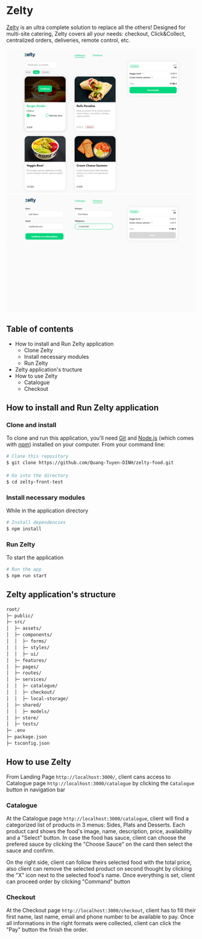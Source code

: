 # Zelty
[Zelty](https://food-dinh.vercel.app/) is an ultra complete solution to replace all the others!
Designed for multi-site catering, Zelty covers all your needs: checkout, Click&Collect, centralized orders, deliveries, remote control, etc.

![Screenshot](./src/assets/demo/catalogue.jpg)
![Screenshot](./src/assets/demo/checkout.jpg)

## Table of contents
* How to install and Run Zelty application
    * Clone Zelty
    * Install necessary modules
    * Run Zelty
* Zelty application's tructure
* How to use Zelty
    * Catalogue
    * Checkout


## How to install and Run Zelty application
### Clone and install
To clone and run this application, you'll need [Git](https://git-scm.com) and [Node.js](https://nodejs.org/en/download/) (which comes with [npm](http://npmjs.com)) installed on your computer. From your command line:

```bash
# Clone this repository
$ git clone https://github.com/Quang-Tuyen-DINH/zelty-food.git

# Go into the directory
$ cd zelty-front-test
```

### Install necessary modules
While in the application directory

```bash
# Install dependencies
$ npm install
```

### Run Zelty
To start the application

```bash
# Run the app
$ npm run start
```

## Zelty application's structure
```bash
root/
├─ public/
├─ src/
│  ├─ assets/
│  ├─ components/
│  │  ├─ forms/
│  │  ├─ styles/
│  │  ├─ ui/
│  ├─ features/
│  ├─ pages/
│  ├─ routes/
│  ├─ services/
│  │  ├─ catalogue/
│  │  ├─ checkout/
│  │  ├─ local-storage/
│  ├─ shared/
│  │  ├─ models/
│  ├─ store/
│  ├─ tests/
├─ .env
├─ package.json
├─ tsconfig.json
```

## How to use Zelty
From Landing Page `http://localhost:3000/`, client cans access to Catalogue page `http://localhost:3000/catalogue` by clicking the `Catalogue` button in navigation bar

### Catalogue
At the Catalogue page `http://localhost:3000/catalogue`, client will find a categorized list of products in 3 menus: Sides, Plats and Desserts. Each product card shows the food's image, name, description, price, availability and a "Select" button. In case the food has sauce, client can choose the prefered sauce by clicking the "Choose Sauce" on the card then select the sauce and confirm.

On the right side, client can follow theirs selected food with the total price, also client can remove the selected product on second thought by clicking the "X" icon next to the selected food's name. Once everything is set, client can proceed order by clicking "Command" button

### Checkout
At the Checkout page `http://localhost:3000/checkout`, client has to fill their first name, last name, email and phone number to be available to pay. Once all informations in the right formats were collected, client can click the "Pay" button the finish the order.
